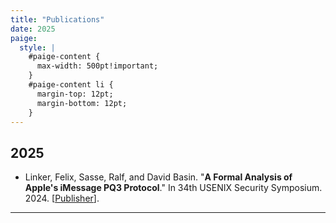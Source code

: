```yaml
---
title: "Publications"
date: 2025
paige:
  style: |
    #paige-content {
      max-width: 500pt!important;
    }
    #paige-content li {
      margin-top: 12pt;
      margin-bottom: 12pt;
    }
---
```


## 2025

- Linker, Felix, Sasse, Ralf, and David Basin. "**A Formal Analysis of Apple's iMessage PQ3 Protocol**." In 34th USENIX Security Symposium. 2024. [[Publisher](https://www.usenix.org/conference/usenixsecurity24/presentation/linker)].

<hr>
